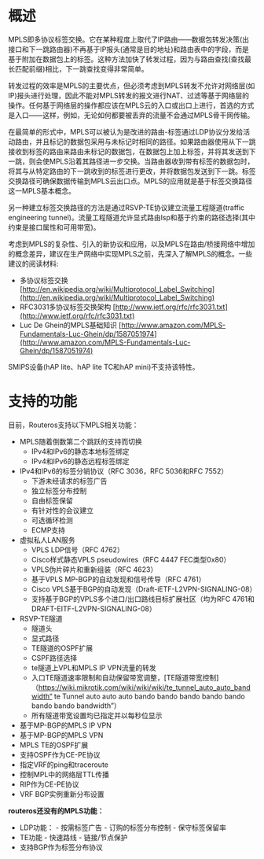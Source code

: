 # 概述

MPLS即多协议标签交换。它在某种程度上取代了IP路由——数据包转发决策(出接口和下一跳路由器)不再基于IP报头(通常是目的地址)和路由表中的字段，而是基于附加在数据包上的标签。这种方法加快了转发过程，因为与路由查找(查找最长匹配前缀)相比，下一跳查找变得非常简单。

转发过程的效率是MPLS的主要优点，但必须考虑到MPLS转发不允许对网络层(如IP)报头进行处理，因此不能对MPLS转发的报文进行NAT、过滤等基于网络层的操作。任何基于网络层的操作都应该在MPLS云的入口或出口上进行，首选的方式是入口——这样，例如，无论如何都要被丢弃的流量不会通过MPLS骨干网传输。

在最简单的形式中，MPLS可以被认为是改进的路由-标签通过LDP协议分发给活动路由，并且标记的数据包采用与未标记时相同的路径。如果路由器使用从下一跳接收到标签的路由来路由未标记的数据包，在数据包上加上标签，并将其发送到下一跳，则会使MPLS沿着其路径进一步交换。当路由器收到带有标签的数据包时，将其与从特定路由的下一跳收到的标签进行更改，并将数据包发送到下一跳。标签交换路径可确保数据传输到MPLS云出口点。MPLS的应用就是基于标签交换路径这一MPLS基本概念。

另一种建立标签交换路径的方法是通过RSVP-TE协议建立流量工程隧道(traffic engineering tunnel)。流量工程隧道允许显式路由lsp和基于约束的路径选择(其中约束是接口属性和可用带宽)。

考虑到MPLS的复杂性、引入的新协议和应用，以及MPLS在路由/桥接网络中增加的概念差异，建议在生产网络中实现MPLS之前，先深入了解MPLS的概念。一些建议的阅读材料:

- 多协议标签交换 [http://en.wikipedia.org/wiki/Multiprotocol_Label_Switching](http://en.wikipedia.org/wiki/Multiprotocol_Label_Switching)
- RFC3031多协议标签交换架构 [http://www.ietf.org/rfc/rfc3031.txt](http://www.ietf.org/rfc/rfc3031.txt)
- Luc De Ghein的MPLS基础知识 [http://www.amazon.com/MPLS-Fundamentals-Luc-Ghein/dp/1587051974](http://www.amazon.com/MPLS-Fundamentals-Luc-Ghein/dp/1587051974)

SMIPS设备(hAP lite、hAP lite TC和hAP mini)不支持该特性。

# 支持的功能

目前，Routeros支持以下MPLS相关功能：

- MPLS随着倒数第二个跳跃的支持而切换
  -  IPv4和IPv6的静态本地标签绑定
  -  IPv4和IPv6的静态远程标签绑定
- IPv4和IPv6的标签分销协议（RFC 3036，RFC 5036和RFC 7552）
    - 下游未经请求的标签广告
    - 独立标签分布控制
    - 自由标签保留
    - 有针对性的会议建立
    - 可选循环检测
    - ECMP支持
 - 虚拟私人LAN服务
    - VPLS LDP信号（RFC 4762）
    - Cisco样式静态VPLS pseudowires（RFC 4447 FEC类型0x80）
    - VPLS伪片碎片和重新组装（RFC 4623）
    - 基于VPLS MP-BGP的自动发现和信号传导（RFC 4761）
    - Cisco VPLS基于BGP的自动发现（Draft-iETF-L2VPN-SIGNALING-08）
    - 支持基于BGP的VPLS多个进口/出口路线目标扩展社区（均为RFC 4761和DRAFT-EITF-L2VPN-SIGNALING-08）
 -  RSVP-TE隧道
    - 隧道头
    - 显式路径
    -  TE隧道的OSPF扩展
    - CSPF路径选择
    -  te隧道上VPL和MPLS IP VPN流量的转发
    - 入口TE隧道速率限制和自动保留带宽调整，[TE隧道带宽控制]（https://wiki.mikrotik.com/wiki/wiki/wiki/te_tunnel_auto_auto_bandwidth“ te Tunnel auto auto auto bando bando bando bando bando bando bando bandwidth”）
    - 所有隧道带宽设置均已指定并以每秒位显示
 - 基于MP-BGP的MPLS IP VPN
 - 基于MP-BGP的MPLS VPN
 - MPLS TE的OSPF扩展
 - 支持OSPF作为CE-PE协议
 - 指定VRF的ping和traceroute
 - 控制MPL中的网络层TTL传播
 - RIP作为CE-PE协议
 - VRF BGP实例重新分布设置

**routeros还没有的MPLS功能：**

- LDP功能：
      - 按需标签广告
      - 订购的标签分布控制
      - 保守标签保留率
- TE功能
      - 快速路线
      - 链接/节点保护
- 支持BGP作为标签分布协议